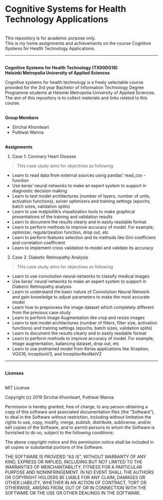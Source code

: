 # Cognitive Systems for Health Technology Applications
<br>This repository is for academic purpose only. 
<br>This is my home assignments and achievements on the course Cognitive Systems for Health Technology Applications.


---


<br>**Cognitive Systems for Health Technology (TX00DG16)**
<br>**Helsinki Metropolia University of Applied Sciences**

Cognitive systems for health technology is a freely selectable course provided for the 3rd year Bachelor of Information Technology Degree Programme students at Helsinki Metropolia University of Applied Sciences. The aim of this repository is to collect materials and links related to this course.

<br>**Group Members**
*   Sirichai Khomleart
*   Puttiwat Wanna

<br>**Assignments**


1.   Case 1: Coronary Heart Disease


> This case study aims for objectives as following
- Learn to read data from external sources using pandas’ read_csv -function
- Use keras’ neural networks to make an expert system to support in diagnostic decision
making
- Learn to test model architectures (number of layers, number of units, activation functions), solver optimizers and training settings (epochs, batch sizes, validation splits) 
- Learn to use matplotlib’s visualization tools to make graphical presentations of the training and validation results
- Learn to document the results clearly and in easily readable format
- Learn to perform methods to improve accuracy of model. For example, optimizer, regularizeation function, drop out, etc
- Learn to perform features selection and its methods like Gini coefficient and correlation coefficient
- Learn to implement cross validation to model and validate its accuracy




2.   Case 2: Diabetic Retinopathy Analysis


> This case study aims for objectives as following
- Learn to use convolution neural networks to classify medical images
- Use keras’ neural networks to make an expert system to support in Diaberic Retinopathy analysis
- Learn to understand the basic nature of Convolution Neural Network and gain knowledge to adjust parameters to make the most accurate model
- Learn how to preprocess the image dataset which completely different from the previous case study
- Learn to perform Image Augmentation like crop and resize images
- Learn to test model architectures (number of filters, filter size, activation functions) and training settings (epochs, batch sizes, validation splits)
- Learn to document the results clearly and in easily readable format
- Learn to perform methods to improve accuracy of model. For example, image augmentation, balancing dataset, drop out, etc
- Learn to use pretrained model from Keras applications like Xception, VGG16, InceptionV3, and InceptionResNetV2

---


<br>**Licenses**

<br>MIT License

Copyright (c) 2019 Sirichai Khomleart, Puttiwat Wanna

Permission is hereby granted, free of charge, to any person obtaining a copy
of this software and associated documentation files (the "Software"), to deal
in the Software without restriction, including without limitation the rights
to use, copy, modify, merge, publish, distribute, sublicense, and/or sell
copies of the Software, and to permit persons to whom the Software is
furnished to do so, subject to the following conditions:

The above copyright notice and this permission notice shall be included in all
copies or substantial portions of the Software.

THE SOFTWARE IS PROVIDED "AS IS", WITHOUT WARRANTY OF ANY KIND, EXPRESS OR
IMPLIED, INCLUDING BUT NOT LIMITED TO THE WARRANTIES OF MERCHANTABILITY,
FITNESS FOR A PARTICULAR PURPOSE AND NONINFRINGEMENT. IN NO EVENT SHALL THE
AUTHORS OR COPYRIGHT HOLDERS BE LIABLE FOR ANY CLAIM, DAMAGES OR OTHER
LIABILITY, WHETHER IN AN ACTION OF CONTRACT, TORT OR OTHERWISE, ARISING FROM,
OUT OF OR IN CONNECTION WITH THE SOFTWARE OR THE USE OR OTHER DEALINGS IN THE
SOFTWARE.
